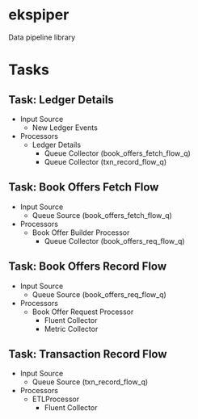 # ekspiper
Data pipeline library

# Tasks

## Task: Ledger Details
- Input Source
  - New Ledger Events
- Processors
  - Ledger Details
    - Queue Collector (book_offers_fetch_flow_q)
    - Queue Collector (txn_record_flow_q)

## Task: Book Offers Fetch Flow
- Input Source
  - Queue Source (book_offers_fetch_flow_q)
- Processors
  - Book Offer Builder Processor
    - Queue Collector (book_offers_req_flow_q)

## Task: Book Offers Record Flow
- Input Source
  - Queue Source (book_offers_req_flow_q)
- Processors
  - Book Offer Request Processor
    - Fluent Collector
    - Metric Collector

## Task: Transaction Record Flow
- Input Source
  - Queue Source (txn_record_flow_q)
- Processors
  - ETLProcessor
    - Fluent Collector